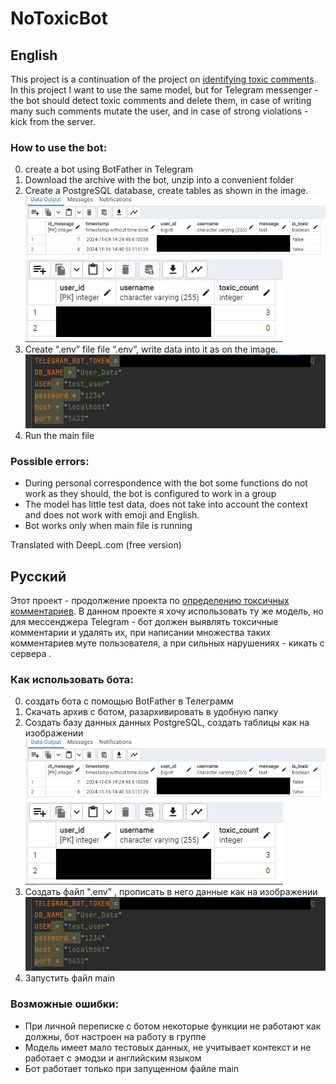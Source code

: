 # NoToxicBot

## English

This project is a continuation of the project on [identifying toxic comments](https://github.com/KirillXL/ML_practic_bad_comment). In this project I want to use the same model, but for Telegram messenger - the bot should detect toxic comments and delete them, in case of writing many such comments mutate the user, and in case of strong violations - kick from the server.
### How to use the bot: 
0) create a bot using BotFather in Telegram
1) Download the archive with the bot, unzip into a convenient folder
2) Create a PostgreSQL database, create tables as shown in the image.
![db1](Image/db_table1.png)
![db2](Image/db_table2.png)
3) Create “.env” file file “.env”, write data into it as on the image.
![create_env](Image/create_env.png)
4) Run the main file

### Possible errors:
- During personal correspondence with the bot some functions do not work as they should, the bot is configured to work in a group
- The model has little test data, does not take into account the context and does not work with emoji and English.
- Bot works only when main file is running

Translated with DeepL.com (free version)

## Русский

Этот проект - продолжение проекта по [определению токсичных комментариев](https://github.com/KirillXL/ML_practic_bad_comment). В данном проекте я хочу использовать ту же модель, но для мессенджера Telegram - бот должен выявлять токсичные комментарии и удалять их, при написании множества таких комментариев муте пользователя, а при сильных нарушениях - кикать с сервера .
### Как использовать бота: 
0) создать бота с помощью BotFather в Телеграмм
1) Скачать архив с ботом, разархивировать в удобную папку
2) Создать базу данных данных PostgreSQL, создать таблицы как на изображении
![db1](Image/db_table1.png)
![db2](Image/db_table2.png)
3) Создать файл ".env" , прописать в него данные как на изображении
![create_env](Image/create_env.png)
4) Запустить файл main

### Возможные ошибки:
- При личной переписке с ботом некоторые функции не работают как должны, бот настроен на работу в группе
- Модель имеет мало тестовых данных, не учитывает контекст и не работает с эмодзи и английским языком
- Бот работает только при запущенном файле main